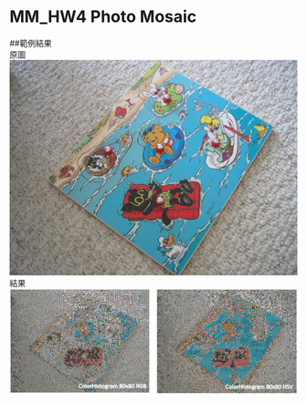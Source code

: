 # MM_HW4 Photo Mosaic 
##範例結果  
原圖  
![image](https://github.com/kongwang01/MM_HW4/blob/master/dataset/ukbench00000.jpg)  
結果  
![image](https://github.com/kongwang01/MM_HW4/blob/master/Docs/result.png)  
